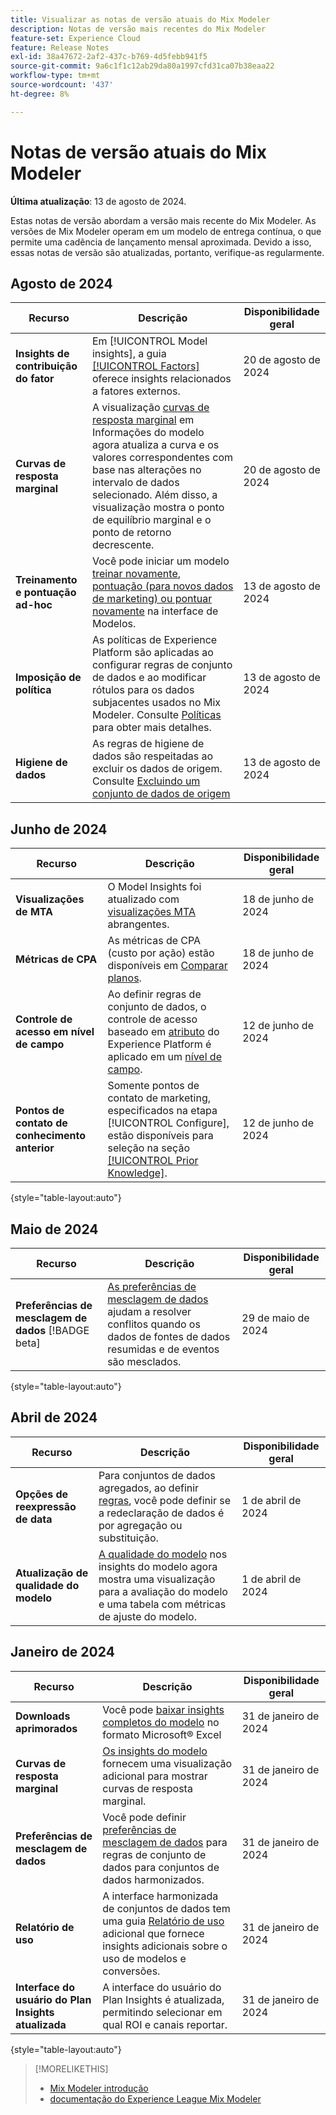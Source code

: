 ```yaml
---
title: Visualizar as notas de versão atuais do Mix Modeler
description: Notas de versão mais recentes do Mix Modeler
feature-set: Experience Cloud
feature: Release Notes
exl-id: 38a47672-2af2-437c-b769-4d5febb941f5
source-git-commit: 9a6c1f1c12ab29da80a1997cfd31ca07b38eaa22
workflow-type: tm+mt
source-wordcount: '437'
ht-degree: 8%

---
```


# Notas de versão atuais do Mix Modeler

**Última atualização**: 13 de agosto de 2024.

Estas notas de versão abordam a versão mais recente do Mix Modeler. As versões de Mix Modeler operam em um modelo de entrega contínua, o que permite uma cadência de lançamento mensal aproximada. Devido a isso, essas notas de versão são atualizadas, portanto, verifique-as regularmente.

## Agosto de 2024

| Recurso | Descrição | Disponibilidade geral |
|---|---|---|
| **Insights de contribuição do fator** | Em [!UICONTROL Model insights], a guia [[!UICONTROL Factors]](/help/models/insights.md#factors) oferece insights relacionados a fatores externos. | 20 de agosto de 2024 |
| **Curvas de resposta marginal** | A visualização [curvas de resposta marginal](/help/models/insights.md#model-insights-1) em Informações do modelo agora atualiza a curva e os valores correspondentes com base nas alterações no intervalo de dados selecionado. Além disso, a visualização mostra o ponto de equilíbrio marginal e o ponto de retorno decrescente. | 20 de agosto de 2024 |
| **Treinamento e pontuação ad-hoc** | Você pode iniciar um modelo [treinar novamente](/help/models/overview.md#re-train), [pontuação (para novos dados de marketing) ou pontuar novamente](/help/models/overview.md#score-or-re-score) na interface de Modelos. | 13 de agosto de 2024 |
| **Imposição de política** | As políticas de Experience Platform são aplicadas ao configurar regras de conjunto de dados e ao modificar rótulos para os dados subjacentes usados no Mix Modeler. Consulte [Políticas](../data-governance/policies.md) para obter mais detalhes. | 13 de agosto de 2024 |
| **Higiene de dados** | As regras de higiene de dados são respeitadas ao excluir os dados de origem. Consulte [Excluindo um conjunto de dados de origem](../harmonize-data/dataset-rules.md#delete-a-source-dataset) | 13 de agosto de 2024 |

## Junho de 2024

| Recurso | Descrição | Disponibilidade geral |
|---|---|---|
| **Visualizações de MTA** | O Model Insights foi atualizado com [visualizações MTA](../models/insights.md#attribution) abrangentes. | 18 de junho de 2024 |
| **Métricas de CPA** | As métricas de CPA (custo por ação) estão disponíveis em [Comparar planos](../plans/compare.md). | 18 de junho de 2024 |
| **Controle de acesso em nível de campo** | Ao definir regras de conjunto de dados, o controle de acesso baseado em [atributo](https://experienceleague.adobe.com/en/docs/experience-platform/access-control/abac/overview) do Experience Platform é aplicado em um [nível de campo](../harmonize-data/dataset-rules.md#field-level-access-control). | 12 de junho de 2024 |
| **Pontos de contato de conhecimento anterior** | Somente pontos de contato de marketing, especificados na etapa [!UICONTROL Configure], estão disponíveis para seleção na seção [[!UICONTROL Prior Knowledge]](../models/create.md). | 12 de junho de 2024 |

{style="table-layout:auto"}

## Maio de 2024

| Recurso | Descrição | Disponibilidade geral |
|---|---|---|
| **Preferências de mesclagem de dados** [!BADGE beta] | [As preferências de mesclagem de dados](../harmonize-data/dataset-rules.md#data-merge-preferences) ajudam a resolver conflitos quando os dados de fontes de dados resumidas e de eventos são mesclados. | 29 de maio de 2024 |

{style="table-layout:auto"}




## Abril de 2024

| Recurso | Descrição | Disponibilidade geral |
|---|---|---|
| **Opções de reexpressão de data** | Para conjuntos de dados agregados, ao definir [regras](../harmonize-data/dataset-rules.md), você pode definir se a redeclaração de dados é por agregação ou substituição. | 1 de abril de 2024 |
| **Atualização de qualidade do modelo** | [A qualidade do modelo](/help/models/insights.md) nos insights do modelo agora mostra uma visualização para a avaliação do modelo e uma tabela com métricas de ajuste do modelo. | 1 de abril de 2024 |


## Janeiro de 2024

| Recurso | Descrição | Disponibilidade geral |
|---|---|---|
| **Downloads aprimorados** | Você pode [baixar insights completos do modelo](../models/insights.md) no formato Microsoft® Excel | 31 de janeiro de 2024 |
| **Curvas de resposta marginal** | [Os insights do modelo](../models/insights.md) fornecem uma visualização adicional para mostrar curvas de resposta marginal. | 31 de janeiro de 2024 |
| **Preferências de mesclagem de dados** | Você pode definir [preferências de mesclagem de dados](../harmonize-data/dataset-rules.md#data-merge-preferences) para regras de conjunto de dados para conjuntos de dados harmonizados. | 31 de janeiro de 2024 |
| **Relatório de uso** | A interface harmonizada de conjuntos de dados tem uma guia [Relatório de uso](../harmonize-data/usage-report.md) adicional que fornece insights adicionais sobre o uso de modelos e conversões. | 31 de janeiro de 2024 |
| **Interface do usuário do Plan Insights atualizada** | A interface do usuário do Plan Insights é atualizada, permitindo selecionar em qual ROI e canais reportar. | 31 de janeiro de 2024 |

{style="table-layout:auto"}


>[!MORELIKETHIS]
>
>* [Mix Modeler introdução](https://business.adobe.com/products/experience-platform/planning-and-measurement.html)
>* [documentação do Experience League Mix Modeler](https://experienceleague.adobe.com/en/docs/mix-modeler?lang=pt-BR)
